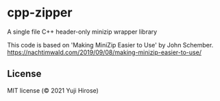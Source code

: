 cpp-zipper
===========

A single file C++ header-only minizip wrapper library

This code is based on 'Making MiniZip Easier to Use' by John Schember.
https://nachtimwald.com/2019/09/08/making-minizip-easier-to-use/

License
-------

MIT license (© 2021 Yuji Hirose)
